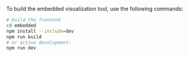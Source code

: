 To build the embedded visualization tool, use the following commands:


```sh
# build the frontend
cd embedded
npm install --include=dev
npm run build
# or active development:
npm run dev
```
